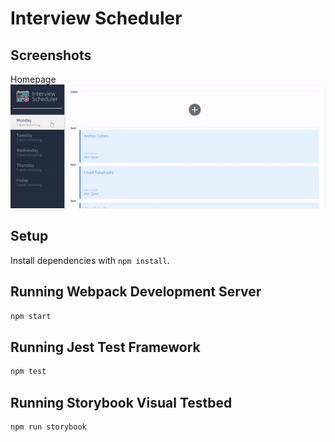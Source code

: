 # Interview Scheduler


## Screenshots

Homepage
!["Navigating days"](https://github.com/dariakiseleva/interview-scheduler/blob/master/docs/changing-days.gif?raw=true)

## Setup

Install dependencies with `npm install`.

## Running Webpack Development Server

```sh
npm start
```

## Running Jest Test Framework

```sh
npm test
```

## Running Storybook Visual Testbed

```sh
npm run storybook
```
